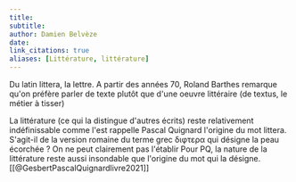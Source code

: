 ```yaml
---
title: 
subtitle:
author: Damien Belvèze
date: 
link_citations: true
aliases: [Littérature, littérature]
---
```


Du latin littera, la lettre. A partir des années 70, Roland Barthes remarque qu'on préfère parler de texte plutôt que d'une oeuvre littéraire (de textus, le métier à tisser)

La littérature (ce qui la distingue d'autres écrits) reste relativement indéfinissable comme l'est rappelle Pascal Quignard l'origine du mot littera. S'agit-il de la version romaine du terme grec διφτερα qui désigne la peau écorchée ? On ne peut clairement pas l'établir
Pour PQ, la nature de la littérature reste aussi insondable que l'origine du mot qui la désigne.[[@GesbertPascalQuignardlivre2021]] 